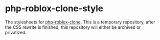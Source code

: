 # php-roblox-clone-style

The stylesheets for [php-roblox-clone](https://github.com/iwannaplayminicraft/php-roblox-clone).
This is a temporary repository, after the CSS rewrite is finished, this repository will either be archived or privatized.
